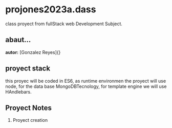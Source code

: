 # projones2023a.dass
class proyect from fullStack web Development 
Subject.
 
## abaut... 
**autor:** [Gonzalez Reyes]{}

## proyect stack 
this proyec will be coded in ES6, as runtime 
environmen the proyect will use node, for the data base MongoDBTecnology, for template engine we will use HAndlebars.  

## Proyect Notes 
1. Proyect creation  
